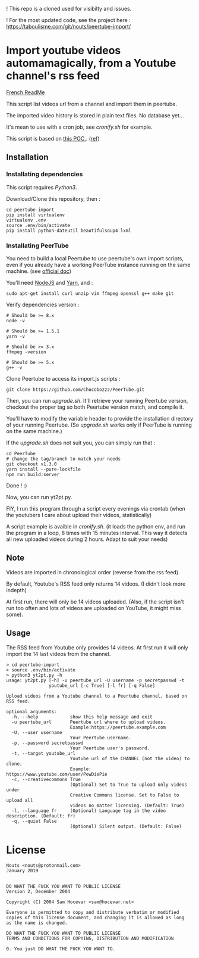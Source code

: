 ! This repo is a cloned used for visibilty and issues.

! For the most updated code, see the project here : https://taboulisme.com/git/nouts/peertube-import/

# Import youtube videos automamagically, from a Youtube channel's rss feed
[French ReadMe](README.md)

This script list videos url from a channel and import them in peertube.

The imported video history is stored in plain text files. No database yet...

It's mean to use with a cron job, see *cronify.sh* for example.

This script is based on [this POC.](https://framagit.org/snippets/1891). ([ref](https://github.com/Chocobozzz/PeerTube/issues/754))

## Installation

### Installating dependencies

This script requires *Python3*.

Download/Clone this repository, then :
```
cd peertube-import
pip install virtualenv
virtualenv .env
source .env/bin/activate
pip install python-dateutil beautifulsoup4 lxml
``` 

### Installating PeerTube

You need to build a local Peertube to use peertube's own import scripts, even if you already have a working PeerTube instance running on the same machine. (see [official doc](https://github.com/Chocobozzz/PeerTube/blob/develop/support/doc/tools.md#remote-tools))

You'll need [NodeJS](https://nodejs.org/en/download/package-manager) and [Yarn](https://yarnpkg.com/en/docs/install#debian-stable), and :

``` 
sudo apt-get install curl unzip vim ffmpeg openssl g++ make git
```

Verify dependencies version :
```
# Should be >= 8.x
node -v

# Should be >= 1.5.1
yarn -v

# Should be >= 3.x
ffmpeg -version

# Should be >= 5.x
g++ -v
```

Clone Peertube to access its import.js scripts :
```
git clone https://github.com/Chocobozzz/PeerTube.git

```
Then, you can run *upgrade.sh*. It'll retrieve your running Peertube version, checkout the proper tag so both Peertube version match, and compile it.

You'll have to modify the variable header to provide the installation directory of your running Peertube. (So *upgrade.sh* works only if PeerTube is running on the same machine.)

If the *upgrade.sh* does not suit you, you can simply run that :
```
cd PeerTube
# change the tag/branch to match your needs
git checkout v1.3.0
yarn install --pure-lockfile
npm run build:server
```

Done ! :)

Now, you can run yt2pt.py.

FIY, I run this program through a script every evenings via crontab (when the youtubers I care about upload their videos, statistically)

A script example is avaible in *cronify.sh*. (it loads the python env, and run the program in a loop, 8 times with 15 minutes interval. This way it detects all new uploaded videos during 2 hours. Adapt to suit your needs)


## Note

Videos are imported in chronological order (reverse from the rss feed).

By default, Youtube's RSS feed only returns 14 videos. (I didn't look more indepth)

At first run, there will only be 14 videos uploaded. (Also, if the script isn't run too often and lots of videos are uploaded on YouTube, it might miss some).

## Usage

The RSS feed from Youtube only provides 14 videos. At first run it will only import the 14 last videos from the channel.

```
> cd peertube-import
> source .env/bin/activate
> python3 yt2pt.py -h
usage: yt2pt.py [-h] -u peertube_url -U username -p secretpasswd -t
                youtube_url [-c True] [-l fr] [-q False]

Upload videos from a Youtube channel to a Peertube channel, based on RSS feed.

optional arguments:
  -h, --help            show this help message and exit
  -u peertube_url       Peertube url where to upload videos.
                        Example:https://peertube.example.com
  -U, --user username
                        Your Peertube username.
  -p, --password secretpasswd
                        Your Peertube user's password.
  -t, --target youtube_url
                        Youtube url of the CHANNEL (not the video) to clone.
                        Example: https://www.youtube.com/user/PewDiePie
  -c, --creativecommons True
                        (Optional) Set to True to upload only videos under
                        Creative Commons license. Set to False to upload all
                        videos no matter licensing. (Default: True)
  -l, --language fr     (Optional) Language tag in the video description. (Default: fr)
  -q, --quiet False
                        (Optional) Silent output. (Default: False)

``` 



# License

                                   
    Nouts <nouts@protonmail.com>   
    January 2019                   


    DO WHAT THE FUCK YOU WANT TO PUBLIC LICENSE
    Version 2, December 2004

    Copyright (C) 2004 Sam Hocevar <sam@hocevar.net>

    Everyone is permitted to copy and distribute verbatim or modified
    copies of this license document, and changing it is allowed as long
    as the name is changed.

    DO WHAT THE FUCK YOU WANT TO PUBLIC LICENSE
    TERMS AND CONDITIONS FOR COPYING, DISTRIBUTION AND MODIFICATION

    0. You just DO WHAT THE FUCK YOU WANT TO.


